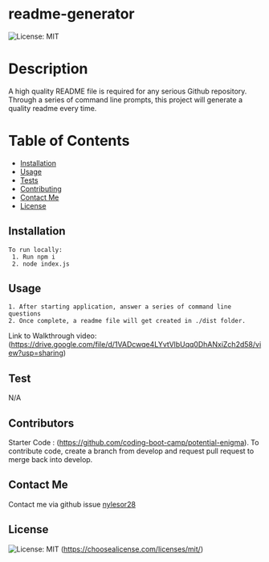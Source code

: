 # readme-generator
  ![License: MIT](https://img.shields.io/badge/License-MIT-yellow.svg)

# Description
A high quality README file is required for any serious Github repository. Through a series of command line prompts, this project will generate a quality readme every time.

# Table of Contents 
* [Installation](#installation)
* [Usage](#usage)
* [Tests](#test)
* [Contributing](#​contributors)
* [Contact Me](#contact-me)
* [License](#license)


## Installation
```
To run locally:
 1. Run npm i 
 2. node index.js 
```

## Usage

```
​1. After starting application, answer a series of command line questions 
2. Once complete, a readme file will get created in ./dist folder. 
```
Link to Walkthrough video:
 (https://drive.google.com/file/d/1VADcwqe4LYvtVlbUqq0DhANxiZch2d58/view?usp=sharing)

## Test
N/A

## ​Contributors
Starter Code : (https://github.com/coding-boot-camp/potential-enigma). 
To contribute code, create a branch from develop and request pull request to merge back into develop. 

## Contact Me
 Contact me via github issue [nylesor28](https://github.com/nylesor28) 
 
 ## License
   ![License: MIT](https://img.shields.io/badge/License-MIT-yellow.svg)
    (https://choosealicense.com/licenses/mit/)


